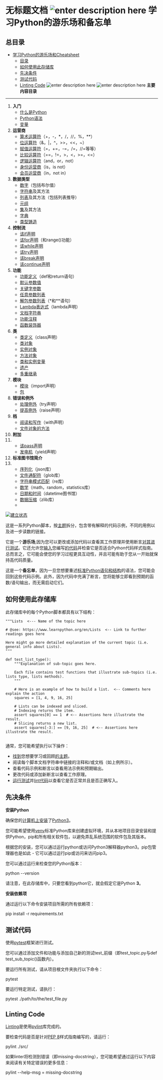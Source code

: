  无标题文档
![enter description here](https://i.loli.net/2018/09/25/5ba9ce605fdbd.jpg)
学习Python的游乐场和备忘单
=======================
**总目录**
---
* [学习Python的游乐场和Cheatsheet](#学习python的游乐场和cheatsheet)
    * [目录](#目录)
	* [如何使用此存储库](#如何使用此存储库)
	* [先决条件](#先决条件)
	* [测试代码](#测试代码)
	* [Linting Code](#linting-code)
[](https://github.com/sharmer156/learn-python#table-of-contents)
![enter description here](https://www.github.com/sharmer156/xiaoshujiangimg/raw/master/小书匠/v11.jpg)
![enter description here](https://www.github.com/sharmer156/xiaoshujiangimg/raw/master/小书匠/licecap2.gif)
**主要内容目录**
------------------------------------------------------------------

1.  **入门**
    *   [什么是Python](https://github.com/sharmer156/learn-python/blob/master/src/getting_started/what_is_python.md)
    *   [Python语法](https://github.com/sharmer156/learn-python/blob/master/src/getting_started/python_syntax.md)
    *   [变量](https://github.com/sharmer156/learn-python/blob/master/src/getting_started/test_variables.py)
2.  **运营商**
    *   [算术运算符](https://github.com/sharmer156/learn-python/blob/master/src/operators/test_arithmetic.py)（+，-，*，/，//，%，**）
    *   [位运算符](https://github.com/sharmer156/learn-python/blob/master/src/operators/test_bitwise.py)（&，|，^，>>，<<，~）
    *   [赋值运算符](https://github.com/sharmer156/learn-python/blob/master/src/operators/test_assigment.py)（=，+=，-=，/=，//=等等）
    *   [比较运算符](https://github.com/sharmer156/learn-python/blob/master/src/operators/test_comparison.py)（==，!=，>，<，>=，<=）
    *   [逻辑运算符](https://github.com/sharmer156/learn-python/blob/master/src/operators/test_logical.py)（and，or，not）
    *   [身份运营商](https://github.com/sharmer156/learn-python/blob/master/src/operators/test_identity.py)（is，is not）
    *   [会员运营商](https://github.com/sharmer156/learn-python/blob/master/src/operators/test_membership.py)（in，not in）
3.  **数据类型**
    *   [数字](https://github.com/sharmer156/learn-python/blob/master/src/data_types/test_numbers.py)（包括布尔值）
    *   [字符串](https://github.com/sharmer156/learn-python/blob/master/src/data_types/test_strings.py)及其方法
    *   [列表](https://github.com/sharmer156/learn-python/blob/master/src/data_types/test_lists.py)及其方法（包括列表推导）
    *   [元组](https://github.com/sharmer156/learn-python/blob/master/src/data_types/test_tuples.py)
    *   [集](https://github.com/sharmer156/learn-python/blob/master/src/data_types/test_sets.py)及其方法
    *   [字典](https://github.com/sharmer156/learn-python/blob/master/src/data_types/test_dictionaries.py)
    *   [类型铸造](https://github.com/sharmer156/learn-python/blob/master/src/data_types/test_type_casting.py)
4.  **控制流**
    *   [该if声明](https://github.com/sharmer156/learn-python/blob/master/src/control_flow/test_if.py)
    *   [该for声明](https://github.com/sharmer156/learn-python/blob/master/src/control_flow/test_for.py)（和range()功能）
    *   [该while声明](https://github.com/sharmer156/learn-python/blob/master/src/control_flow/test_while.py)
    *   [该try声明](https://github.com/sharmer156/learn-python/blob/master/src/control_flow/test_try.py)
    *   [该break声明](https://github.com/sharmer156/learn-python/blob/master/src/control_flow/test_break.py)
    *   [该continue声明](https://github.com/sharmer156/learn-python/blob/master/src/control_flow/test_break.py)
5.  **功能**
    *   [功能定义](https://github.com/sharmer156/learn-python/blob/master/src/functions/test_function_definition.py)（def和return语句）
    *   [默认参数值](https://github.com/sharmer156/learn-python/blob/master/src/functions/test_function_default_arguments.py)
    *   [关键字参数](https://github.com/sharmer156/learn-python/blob/master/src/functions/test_function_keyword_arguments.py)
    *   [任意参数列表](https://github.com/sharmer156/learn-python/blob/master/src/functions/test_function_arbitrary_arguments.py)
    *   [解包参数列表](https://github.com/sharmer156/learn-python/blob/master/src/functions/test_function_unpacking_arguments.py)（*和**语句）
    *   [Lambda表达式](https://github.com/sharmer156/learn-python/blob/master/src/functions/test_lambda_expressions.py)（lambda声明）
    *   [文档字符串](https://github.com/sharmer156/learn-python/blob/master/src/functions/test_function_documentation_string.py)
    *   [功能注释](https://github.com/sharmer156/learn-python/blob/master/src/functions/test_function_annotations.py)
    *   [函数装饰器](https://github.com/sharmer156/learn-python/blob/master/src/functions/test_function_decorators.py)
6.  **类**
    *   [类定义](https://github.com/sharmer156/learn-python/blob/master/src/classes/test_class_definition.py)（class声明）
    *   [类对象](https://github.com/sharmer156/learn-python/blob/master/src/classes/test_class_objects.py)
    *   [实例对象](https://github.com/sharmer156/learn-python/blob/master/src/classes/test_instance_objects.py)
    *   [方法对象](https://github.com/sharmer156/learn-python/blob/master/src/classes/test_method_objects.py)
    *   [类和实例变量](https://github.com/sharmer156/learn-python/blob/master/src/classes/test_class_and_instance_variables.py)
    *   [遗产](https://github.com/sharmer156/learn-python/blob/master/src/classes/test_inheritance.py)
    *   [多重继承](https://github.com/sharmer156/learn-python/blob/master/src/classes/test_multiple_inheritance.py)
7.  **模块**
    *   [模块](https://github.com/sharmer156/learn-python/blob/master/src/modules/test_modules.py)（import声明）
    *   [包](https://github.com/sharmer156/learn-python/blob/master/src/modules/test_packages.py)
8.  **错误和例外**
    *   [处理例外](https://github.com/sharmer156/learn-python/blob/master/src/exceptions/test_handle_exceptions.py)（try声明）
    *   [提高例外](https://github.com/sharmer156/learn-python/blob/master/src/exceptions/test_raise_exceptions.py)（raise声明）
9.  **档**
    *   [阅读和写作](https://github.com/sharmer156/learn-python/blob/master/src/files/test_file_reading.py)（with声明）
    *   [文件对象的方法](https://github.com/sharmer156/learn-python/blob/master/src/files/test_file_methdos.py)
10.  **附加**
11. 
    *   [该pass声明](https://github.com/sharmer156/learn-python/blob/master/src/additions/test_pass.py)
    *   [发电机](https://github.com/sharmer156/learn-python/blob/master/src/additions/test_generators.py)（yield声明）
11.  **标准图书馆简介**
12. 
    *   [序列化](https://github.com/sharmer156/learn-python/blob/master/src/standard_libraries/test_json.py)（json库）
    *   [文件通配符](https://github.com/sharmer156/learn-python/blob/master/src/standard_libraries/test_glob.py)（glob库）
    *   [字符串模式匹配](https://github.com/sharmer156/learn-python/blob/master/src/standard_libraries/test_re.py)（re库）
    *   [数学](https://github.com/sharmer156/learn-python/blob/master/src/standard_libraries/test_math.py)（math，random，statistics库）
    *   [日期和时间](https://github.com/sharmer156/learn-python/blob/master/src/standard_libraries/test_datetime.py)（datetime图书馆）
    *   [数据压缩](https://github.com/sharmer156/learn-python/blob/master/src/standard_libraries/test_zlib.py)（zlib库）
    *   
[![建立状态](https://camo.githubusercontent.com/cf6f37e7e852b3d89387ae0f0fb04c7dbfddc3d1/68747470733a2f2f7472617669732d63692e6f72672f7472656b686c65622f6c6561726e2d707974686f6e2e7376673f6272616e63683d6d6173746572)](https://travis-ci.org/trekhleb/learn-python)

 这是一系列Python脚本，按[主题](https://github.com/sharmer156/learn-python#table-of-contents)拆分，包含带有解释的代码示例，不同的用例以及进一步读数的链接。

它是一个**游乐场**,因为您可以更改或添加代码以查看其工作原理并使用断言[对其进行测试](https://github.com/sharmer156/learn-python#testing-the-code)。它还允许您[输入](https://github.com/sharmer156/learn-python#linting-the-code)您编写[的代码](https://github.com/sharmer156/learn-python#linting-the-code)并检查它是否适合Python代码样式指南。总而言之，它可能会使您的学习过程更具互动性，并且可能有助于您从一开始就保持高代码质量。

这是一个**备忘单**，因为一旦您想要重述[标准Python语句和结构](https://github.com/sharmer156/learn-python#table-of-contents)的语法，您可能会回到这些代码示例。此外，因为代码中充满了断言，您将能够立即看到预期的函数/语句输出，而无需启动它们。

[](https://github.com/sharmer156/learn-python#how-to-use-this-repository)如何使用此存储库
---------------------------------------------------------------------------------

此存储库中的每个Python脚本都具有以下结构：
```
"""Lists  <--- Name of the topic here

# @see: https://www.learnpython.org/en/Lists  <-- Link to further readings goes here

Here might go more detailed explanation of the current topic (i.e. general info about Lists).
"""
```
```
def test_list_type():
    """Explanation of sub-topic goes here.
    
    Each file contains test functions that illustrate sub-topics (i.e. lists type, lists methods).
    """
    
    # Here is an example of how to build a list.  <-- Comments here explain the action
    squares = [1, 4, 9, 16, 25]
    
    # Lists can be indexed and sliced. 
    # Indexing returns the item.
    assert squares[0] == 1  # <-- Assertions here illustrate the result.
    # Slicing returns a new list.
    assert squares[-3:] == [9, 16, 25]  # <-- Assertions here illustrate the result.
	
```
	

通常，您可能希望执行以下操作：

*   [找到](https://github.com/sharmer156/learn-python#table-of-contents)您想要学习或回顾[的主题](https://github.com/sharmer156/learn-python#table-of-contents)。
*   阅读每个脚本文档字符串中链接的注释和/或文档（如上例所示）。
*   查看代码示例和断言以查看用法示例和预期输出。
*   更改代码或添加新断言以查看工作原理。
*   [运行测试](https://github.com/sharmer156/learn-python#testing-the-code)并[lint代码](https://github.com/sharmer156/learn-python#linting-the-code)以查看它是否正常并且是否正确写入。



[](https://github.com/sharmer156/learn-python#prerequisites)先决条件
----------------------------------------------------------------

**安装Python**

确保您的[计算机上安装](https://realpython.com/installing-python/)了[Python3](https://realpython.com/installing-python/)。

您可能希望使用[venv](https://docs.python.org/3/library/venv.html)标准Python库来创建虚拟环境，并从本地项目目录安装和提供Python，pip和所有相关软件包，以避免弄乱系统范围的软件包及其版本。

根据您的安装，您可以通过运行python或访问Python3解释器python3。pip包管理器也是如此 - 它可以通过运行pip或访问来访问pip3。

您可以通过运行来检查您的Python版本：

python --version

请注意，在此存储库中，只要您看到python它，就会假定它是Python **3**。

**安装依赖项**

通过运行以下命令安装项目所需的所有依赖项：

pip install -r requirements.txt

[](https://github.com/sharmer156/learn-python#testing-the-code)测试代码
-------------------------------------------------------------------

使用[pytest](https://docs.pytest.org/en/latest/)框架进行测试。

您可以通过添加文件和功能与添加自己新的测试test_前缀（即test\_topic.py与def test\_sub_topic()函数内）。

要运行所有测试，请从项目根文件夹执行以下命令：

pytest

要运行特定测试，请执行：

pytest ./path/to/the/test_file.py

[](https://github.com/sharmer156/learn-python#linting-the-code)Linting Code
---------------------------------------------------------------------------

[Linting](http://pylint.pycqa.org/)是使用[pylint](http://pylint.pycqa.org/)库完成的。

要检查代码是否是针对[PEP 8](https://www.python.org/dev/peps/pep-0008/)样式指南编写的，请运行：

pylint ./src/

如果linter将检测到错误（即missing-docstring），您可能希望通过运行以下内容来阅读有关特定错误的更多信息：

pylint --help-msg = missing-docstring
